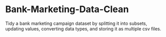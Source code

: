 # Bank-Marketing-Data-Clean
Tidy a bank marketing campaign dataset by splitting it into subsets, updating values, converting data types, and storing it as multiple csv files.
